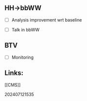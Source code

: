 
## HH→bbWW
- [ ] Analysis improvement wrt baseline
- [ ] Talk in bbWW


## BTV
- [ ] Monitoring


## Links: 
[[CMS]]



202407121535
